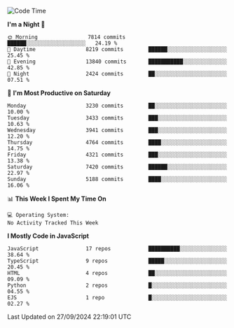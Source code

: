 <!--START_SECTION:waka-->
![Code Time](http://img.shields.io/badge/Code%20Time-3%2C337%20hrs%2038%20mins-blue)

**I'm a Night 🦉** 

```text
🌞 Morning                7814 commits        ██████░░░░░░░░░░░░░░░░░░░   24.19 % 
🌆 Daytime                8219 commits        ██████░░░░░░░░░░░░░░░░░░░   25.45 % 
🌃 Evening                13840 commits       ███████████░░░░░░░░░░░░░░   42.85 % 
🌙 Night                  2424 commits        ██░░░░░░░░░░░░░░░░░░░░░░░   07.51 % 
```
📅 **I'm Most Productive on Saturday** 

```text
Monday                   3230 commits        ██░░░░░░░░░░░░░░░░░░░░░░░   10.00 % 
Tuesday                  3433 commits        ███░░░░░░░░░░░░░░░░░░░░░░   10.63 % 
Wednesday                3941 commits        ███░░░░░░░░░░░░░░░░░░░░░░   12.20 % 
Thursday                 4764 commits        ████░░░░░░░░░░░░░░░░░░░░░   14.75 % 
Friday                   4321 commits        ███░░░░░░░░░░░░░░░░░░░░░░   13.38 % 
Saturday                 7420 commits        ██████░░░░░░░░░░░░░░░░░░░   22.97 % 
Sunday                   5188 commits        ████░░░░░░░░░░░░░░░░░░░░░   16.06 % 
```


📊 **This Week I Spent My Time On** 

```text
💻 Operating System: 
No Activity Tracked This Week
```

**I Mostly Code in JavaScript** 

```text
JavaScript               17 repos            ██████████░░░░░░░░░░░░░░░   38.64 % 
TypeScript               9 repos             █████░░░░░░░░░░░░░░░░░░░░   20.45 % 
HTML                     4 repos             ██░░░░░░░░░░░░░░░░░░░░░░░   09.09 % 
Python                   2 repos             █░░░░░░░░░░░░░░░░░░░░░░░░   04.55 % 
EJS                      1 repo              █░░░░░░░░░░░░░░░░░░░░░░░░   02.27 % 
```




 Last Updated on 27/09/2024 22:19:01 UTC
<!--END_SECTION:waka-->

<!--
**likaiqiang/likaiqiang** is a ✨ _special_ ✨ repository because its `README.md` (this file) appears on your GitHub profile.

Here are some ideas to get you started:

- 🔭 I’m currently working on ...
- 🌱 I’m currently learning ...
- 👯 I’m looking to collaborate on ...
- 🤔 I’m looking for help with ...
- 💬 Ask me about ...
- 📫 How to reach me: ...
- 😄 Pronouns: ...
- ⚡ Fun fact: ...
-->
